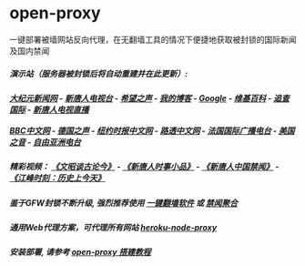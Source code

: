 # open-proxy
一键部署被墙网站反向代理，在无翻墙工具的情况下便捷地获取被封锁的国际新闻及国内禁闻

#####  演示站（服务器被封锁后将自动重建并在此更新）:
#####  [大纪元新闻网](http://45.32.132.207:9999/10080/) - [新唐人电视台](http://45.32.132.207:9999/8000/) - [希望之声](http://167.179.84.9:8200) - [我的博客](http://45.32.132.207:9999/10000/) - [Google](http://45.32.132.207:9999/8888/search?q=425事件) - [维基百科](http://45.32.132.207:9999/8100/wiki/喬高-麥塔斯調查報告) - [追查国际](http://45.32.132.207:9999/10010/) - [新唐人电视直播](http://45.32.132.207:9999/)<br/> <br/> [BBC中文网](http://45.32.132.207:9999/9100/zhongwen/simp) - [德国之声](http://45.32.132.207:9999/9200/zh/在线报导/s-9058?&zhongwen=simp) - [纽约时报中文网](http://45.32.132.207:9999/9400/) - [路透中文网](http://45.32.132.207:9999/9500/) - [法国国际广播电台](http://45.32.132.207:9999/9600/) - [美国之音](http://45.32.132.207:9999/9700/)  - [自由亚洲电台](http://45.32.132.207:9999/9800/) 

##### 精彩视频： [《文昭谈古论今》](https://github.com/gfw-breaker/wenzhao/blob/master/README.md?a01) - [《新唐人时事小品》](https://github.com/gfw-breaker/ntdtv-comedy/blob/master/README.md?a01) - [《新唐人中国禁闻》](https://github.com/gfw-breaker/ntdtv-news/blob/master/README.md?a01) - [《江峰时刻：历史上今天》](https://github.com/gfw-breaker/today-in-history/blob/master/README.md) 

##### 鉴于GFW封锁不断升级, 强烈推荐使用 [一键翻墙软件](https://github.com/gfw-breaker/nogfw/blob/master/README.md) 或 [禁闻聚合](https://github.com/gfw-breaker/banned-news/blob/master/README.md)

##### 通用Web代理方案，可代理所有网站 [heroku-node-proxy](https://github.com/gfw-breaker/heroku-node-proxy#--end--) 

##### 安装部署, 请参考 [open-proxy 搭建教程](https://github.com/gfw-breaker/open-proxy/wiki#open-proxy-%E6%90%AD%E5%BB%BA%E6%95%99%E7%A8%8B)

